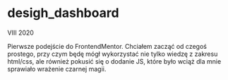 # desigh_dashboard

VIII 2020

Pierwsze podejście do FrontendMentor. Chciałem zacząć od czegoś prostego, przy czym będę mógł wykorzystać nie tylko wiedzę z zakresu html/css, ale również pokusić się o dodanie JS, które było wciąż dla mnie sprawiało wrażenie czarnej magii. 
